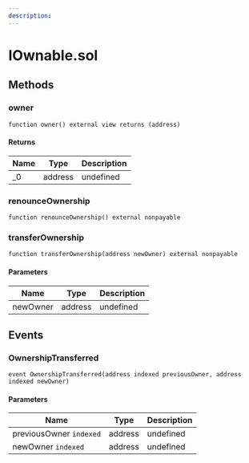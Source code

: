 ```yaml
---
description: 
---
```


# IOwnable.sol





## Methods

### owner



```solidity title="Solidity"
function owner() external view returns (address)
```





#### Returns

| Name | Type | Description |
|---|---|---|
| _0 | address | undefined |

### renounceOwnership



```solidity title="Solidity"
function renounceOwnership() external nonpayable
```





### transferOwnership



```solidity title="Solidity"
function transferOwnership(address newOwner) external nonpayable
```




#### Parameters

| Name | Type | Description |
|---|---|---|
| newOwner | address | undefined |



## Events

### OwnershipTransferred



```solidity title="Solidity"
event OwnershipTransferred(address indexed previousOwner, address indexed newOwner)
```




#### Parameters

| Name | Type | Description |
|---|---|---|
| previousOwner `indexed` | address | undefined |
| newOwner `indexed` | address | undefined |



